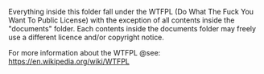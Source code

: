 Everything inside this folder fall under the WTFPL (Do What The Fuck You Want To Public License) with the exception of all contents inside the "documents" folder. Each contents inside the documents folder may freely use a different licence and/or copyright notice.

For more information about the WTFPL @see:
https://en.wikipedia.org/wiki/WTFPL
